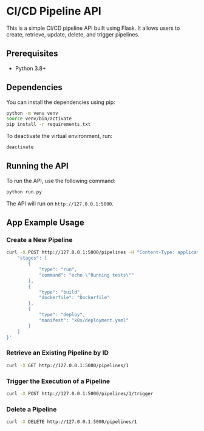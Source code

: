 # CI/CD Pipeline API

This is a simple CI/CD pipeline API built using Flask. It allows users to create, retrieve, update, delete, and trigger pipelines.

## Prerequisites

- Python 3.8+

## Dependencies

You can install the dependencies using pip:

```bash
python -m venv venv
source venv/bin/activate
pip install -r requirements.txt
```

To deactivate the virtual environment, run:

```bash
deactivate
```

## Running the API

To run the API, use the following command:  

```bash 
python run.py
```

The API will run on `http://127.0.0.1:5000`.

## App Example Usage

### Create a New Pipeline

```bash
curl -X POST http://127.0.0.1:5000/pipelines -H "Content-Type: application/json" -d '{
    "stages": [
        {
            "type": "run",
            "command": "echo \"Running tests\""
        },
        {
            "type": "build",
            "dockerfile": "Dockerfile"
        },
        {
            "type": "deploy",
            "manifest": "k8s/deployment.yaml"
        }
    ]
}'
```

### Retrieve an Existing Pipeline by ID

```bash
curl -X GET http://127.0.0.1:5000/pipelines/1
```

### Trigger the Execution of a Pipeline

```bash
curl -X POST http://127.0.0.1:5000/pipelines/1/trigger
```

### Delete a Pipeline

```bash
curl -X DELETE http://127.0.0.1:5000/pipelines/1
```
